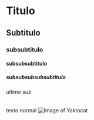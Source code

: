 # Titulo
## Subtitulo
### subsubtitulo
#### subsubsubtitulo
##### subsubsubsubsubtitulo
###### ultimo sub
texto normal
![Image of Yaktocat](https://octodex.github.com/images/yaktocat.png)

